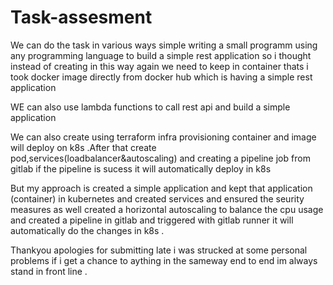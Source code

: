 # Task-assesment

We can do the task in various ways simple writing a small programm using any programming language to build a simple rest application so i thought instead of creating in this way again we need to keep in container thats i took docker image directly from docker hub which is having a simple rest application 

WE can also use lambda functions to call rest api and build a simple application 

We can also create using terraform infra provisioning container and image will deploy on k8s .After that create pod,services(loadbalancer&autoscaling) and creating a pipeline job from gitlab if the pipeline is sucess it will automatically deploy in k8s 


But my approach is created a simple application and kept that application (container) in kubernetes and created services and ensured the seurity measures as well created a horizontal autoscaling to balance the cpu usage and created a pipeline in gitlab and triggered with gitlab runner it will automatically do the changes in k8s .

Thankyou apologies for submitting late i was strucked at some personal problems if i get a chance to aything in the sameway end to end im always stand in front line .
